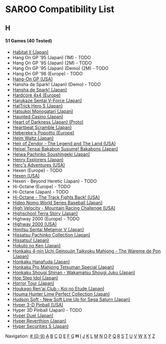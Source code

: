 # SAROO Compatibility List

## H

#### 51 Games (40 Tested)

- [Habitat II (Japan)](../../Regions/Japan/GS-7105/01/README.md)
- Hang On GP '95 (Japan) (1M) - TODO
- Hang On GP '95 (Japan) (2M) - TODO
- Hang On GP '95 (Japan) (Demo) (2M) - TODO
- Hang On GP '96 (Europe) - TODO
- [Hang-On GP (USA)](../../Regions/USA/MK-81202/01/README.md)
- Hansha de Spark! (Japan) (Demo) - TODO
- [Hansha de Spark! (Japan)](../../Regions/Japan/T-20902G/01/README.md)
- [Hardcore 4x4 (Europe)](../../Regions/Europe/T-12303H/01/README.md)
- [Harukaze Sentai V-Force (Japan)](../../Regions/Japan/T-19904G/01/README.md)
- [HatTrick Hero S (Japan)](../../Regions/Japan/T-1102G/01/README.md)
- [Hatsukoi Monogatari (Japan)](../../Regions/Japan/T-33004G/01/README.md)
- [Haunted Casino (Japan)](../../Regions/Japan/T-21902G/01/README.md)
- [Heart of Darkness (Japan) (Proto)](../../Regions/Japan/999999999/01/README.md)
- [Heartbeat Scramble (Japan)](../../Regions/Japan/T-15014G/01/README.md)
- [Hebereke's Popoitto (Europe)](../../Regions/Europe/T-1502H/01/README.md)
- [Heim Waltz (Japan)](../../Regions/Japan/GS-9121/01/README.md)
- [Heir of Zendor - The Legend and The Land (USA)](../../Regions/USA/T-7605H/01/README.md)
- [Heisei Tensai Bakabon Susume! Bakabons (Japan)](../../Regions/Japan/T-17001G/01/README.md)
- [Heiwa Pachinko Soushingeki (Japan)](../../Regions/Japan/T-18702G/01/README.md)
- [Henry Explorers (Japan)](../../Regions/Japan/T-9518G/01/README.md)
- [Herc's Adventures (USA)](../../Regions/USA/T-23001H/01/README.md)
- Hexen (Europe) - TODO
- [Hexen (USA)](../../Regions/USA/T-25406H/01/README.md)
- Hexen - Beyond Heretic (Japan) - TODO
- Hi-Octane (Europe) - TODO
- Hi-Octane (Japan) - TODO
- [Hi-Octane - The Track Fights Back! (USA)](../../Regions/USA/T-5002H/01/README.md)
- [Hideo Nomo World Series Baseball (Japan)](../../Regions/Japan/GS-9061/01/README.md)
- [High Velocity - Mountain Racing Challenge (USA)](../../Regions/USA/T-14402H/01/README.md)
- [Highschool Terra Story (Japan)](../../Regions/Japan/T-19715G/01/README.md)
- Highway 2000 (Europe) - TODO
- [Highway 2000 (USA)](../../Regions/USA/T-31101H/01/README.md)
- [Himitsu Sentai Metamor V (Japan)](../../Regions/Japan/T-29005G/01/README.md)
- [Hissatsu Pachinko Collection (Japan)](../../Regions/Japan/T-1503G/01/README.md)
- [Hissatsu! (Japan)](../../Regions/Japan/T-23402G/01/README.md)
- [Hokuto no Ken (Japan)](../../Regions/Japan/T-20601G/01/README.md)
- [Honkaku 4-nin Uchi Geinoujin Taikyoku Mahjong - The Wareme de Pon (Japan)](../../Regions/Japan/T-3001G/01/README.md)
- [Honkaku Hanafuda (Japan)](../../Regions/Japan/T-16611G/01/README.md)
- [Honkaku Pro Mahjong Tetsuman Special (Japan)](../../Regions/Japan/T-18709G/01/README.md)
- [Honkaku Shougi Shinan - Wakamatsu Shougi Juku (Japan)](../../Regions/Japan/T-4402G/01/README.md)
- [Hop Step Idol (Japan)](../../Regions/Japan/T-20507G/01/README.md)
- [Horror Tour (Japan)](../../Regions/Japan/T-24301G/01/README.md)
- [Houkago Ren'ai Club - Koi no Etude (Japan)](../../Regions/Japan/T-19714G/01/README.md)
- [Houma Hunter Lime Perfect Collection (Japan)](../../Regions/Japan/T-2001G/01/README.md)
- [Hudson Soft - New Soft Line Up for Sega Saturn (Japan)](../../Regions/Japan/610-6540/01/README.md)
- [Hyper 3-D Pinball (USA)](../../Regions/USA/T-7015H/01/README.md)
- Hyper 3D Pinball (Japan) - TODO
- [Hyper Duel (Japan)](../../Regions/Japan/T-1809G/01/README.md)
- [Hyper Reverthion (Japan)](../../Regions/Japan/T-1803G/01/README.md)
- [Hyper Securities S (Japan)](../../Regions/Japan/T-9105G/01/README.md)

Navigation:
[# (0-9)](./09.md) [A](./A.md) [B](./B.md) [C](./C.md) [D](./D.md) [E](./E.md) [F](./F.md) [G](./G.md) **H** [I](./I.md) [J](./J.md) [K](./K.md) [L](./L.md) [M](./M.md) [N](./N.md) [O](./O.md) [P](./P.md) [Q](./Q.md) [R](./R.md) [S](./S.md) [T](./T.md) [U](./U.md) [V](./V.md) [W](./W.md) [X](./X.md) [Y](./Y.md) [Z](./Z.md)
